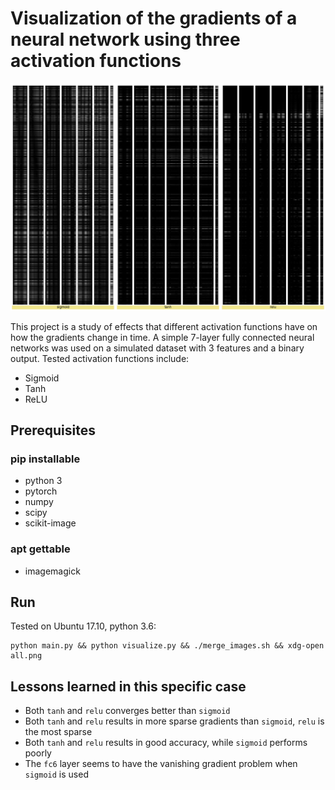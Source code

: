 # Visualization of the gradients of a neural network using three activation functions

![](https://github.com/kindlychung/visualize_gradients/blob/master/all.png)

This project is a study of effects that different activation functions have on how the gradients change in time.
A simple 7-layer fully connected neural networks was used on a simulated dataset with 3 features and a binary output.
Tested activation functions include:

* Sigmoid
* Tanh
* ReLU

## Prerequisites

### pip installable

* python 3
* pytorch
* numpy
* scipy
* scikit-image

### apt gettable

* imagemagick

## Run

Tested on Ubuntu 17.10, python 3.6:

```
python main.py && python visualize.py && ./merge_images.sh && xdg-open all.png
```

## Lessons learned in this specific case

* Both `tanh` and `relu` converges better than `sigmoid`
* Both `tanh` and `relu` results in more sparse gradients than `sigmoid`, `relu` is the most sparse
* Both `tanh` and `relu` results in good accuracy, while `sigmoid` performs poorly
* The `fc6` layer seems to have the vanishing gradient problem when `sigmoid` is used


